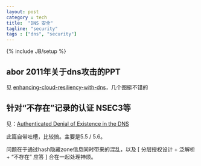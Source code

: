 ```yaml
---
layout: post
category : tech
title:  "DNS 安全"
tagline: "security"
tags : ["dns", "security"] 
---
```

{% include JB/setup %}

## abor 2011年关于dns攻击的PPT

见 [enhancing-cloud-resiliency-with-dns](http://www.arbornetworks.com/docman-component/doc_download/543-enhancing-cloud-resiliency-with-dns)，几个图挺不错的 

##  针对“不存在”记录的认证 NSEC3等

见：[Authenticated Denial of Existence in the DNS](http://tools.ietf.org/html/draft-gieben-auth-denial-of-existence-dns-05)

此篇自带吐槽，比较搞。主要是5.5 / 5.6。

问题在于通过hash隐藏zone信息同时带来的混乱，以及 [ 分层授权设计 + 泛解析 + “不存在” 应答 ] 合在一起处理神烦。

